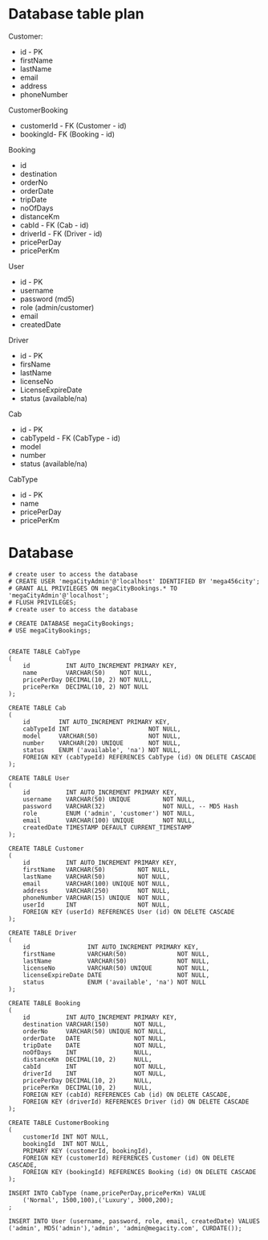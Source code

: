 # Database table plan

Customer:
- id - PK
- firstName
- lastName
- email
- address
- phoneNumber

CustomerBooking
- customerId - FK (Customer - id)
- bookingId- FK (Booking - id)

Booking
- id
- destination
- orderNo
- orderDate
- tripDate
- noOfDays
- distanceKm
- cabId - FK (Cab - id)
- driverId - FK (Driver - id)
- pricePerDay
- pricePerKm

User
- id - PK
- username
- password (md5)
- role (admin/customer)
- email
- createdDate

Driver
- id - PK
- firsName
- lastName
- licenseNo
- LicenseExpireDate
- status (available/na)

Cab
- id - PK
- cabTypeId - FK (CabType - id)
- model
- number
- status (available/na)

CabType
- id - PK
- name
- pricePerDay
- pricePerKm


# Database
````
# create user to access the database
# CREATE USER 'megaCityAdmin'@'localhost' IDENTIFIED BY 'mega456city';
# GRANT ALL PRIVILEGES ON megaCityBookings.* TO 'megaCityAdmin'@'localhost';
# FLUSH PRIVILEGES;
# create user to access the database

# CREATE DATABASE megaCityBookings;
# USE megaCityBookings;


CREATE TABLE CabType
(
    id          INT AUTO_INCREMENT PRIMARY KEY,
    name        VARCHAR(50)    NOT NULL,
    pricePerDay DECIMAL(10, 2) NOT NULL,
    pricePerKm  DECIMAL(10, 2) NOT NULL
);

CREATE TABLE Cab
(
    id        INT AUTO_INCREMENT PRIMARY KEY,
    cabTypeId INT                      NOT NULL,
    model     VARCHAR(50)              NOT NULL,
    number    VARCHAR(20) UNIQUE       NOT NULL,
    status    ENUM ('available', 'na') NOT NULL,
    FOREIGN KEY (cabTypeId) REFERENCES CabType (id) ON DELETE CASCADE
);

CREATE TABLE User
(
    id          INT AUTO_INCREMENT PRIMARY KEY,
    username    VARCHAR(50) UNIQUE         NOT NULL,
    password    VARCHAR(32)                NOT NULL, -- MD5 Hash
    role        ENUM ('admin', 'customer') NOT NULL,
    email       VARCHAR(100) UNIQUE        NOT NULL,
    createdDate TIMESTAMP DEFAULT CURRENT_TIMESTAMP
);

CREATE TABLE Customer
(
    id          INT AUTO_INCREMENT PRIMARY KEY,
    firstName   VARCHAR(50)         NOT NULL,
    lastName    VARCHAR(50)         NOT NULL,
    email       VARCHAR(100) UNIQUE NOT NULL,
    address     VARCHAR(250)        NOT NULL,
    phoneNumber VARCHAR(15) UNIQUE  NOT NULL,
    userId      INT                 NOT NULL,
    FOREIGN KEY (userId) REFERENCES User (id) ON DELETE CASCADE
);

CREATE TABLE Driver
(
    id                INT AUTO_INCREMENT PRIMARY KEY,
    firstName         VARCHAR(50)              NOT NULL,
    lastName          VARCHAR(50)              NOT NULL,
    licenseNo         VARCHAR(50) UNIQUE       NOT NULL,
    licenseExpireDate DATE                     NOT NULL,
    status            ENUM ('available', 'na') NOT NULL
);

CREATE TABLE Booking
(
    id          INT AUTO_INCREMENT PRIMARY KEY,
    destination VARCHAR(150)       NOT NULL,
    orderNo     VARCHAR(50) UNIQUE NOT NULL,
    orderDate   DATE               NOT NULL,
    tripDate    DATE               NOT NULL,
    noOfDays    INT                NULL,
    distanceKm  DECIMAL(10, 2)     NULL,
    cabId       INT                NOT NULL,
    driverId    INT                NOT NULL,
    pricePerDay DECIMAL(10, 2)     NULL,
    pricePerKm  DECIMAL(10, 2)     NULL,
    FOREIGN KEY (cabId) REFERENCES Cab (id) ON DELETE CASCADE,
    FOREIGN KEY (driverId) REFERENCES Driver (id) ON DELETE CASCADE
);

CREATE TABLE CustomerBooking
(
    customerId INT NOT NULL,
    bookingId  INT NOT NULL,
    PRIMARY KEY (customerId, bookingId),
    FOREIGN KEY (customerId) REFERENCES Customer (id) ON DELETE CASCADE,
    FOREIGN KEY (bookingId) REFERENCES Booking (id) ON DELETE CASCADE
);

INSERT INTO CabType (name,pricePerDay,pricePerKm) VALUE
    ('Normal', 1500,100),('Luxury', 3000,200);
;

INSERT INTO User (username, password, role, email, createdDate) VALUES ('admin', MD5('admin'),'admin', 'admin@megacity.com', CURDATE());

````

